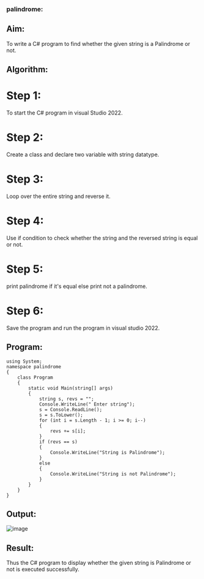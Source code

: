 ### palindrome:
## Aim:
To write a C# program to find whether the given string is a Palindrome or not.
## Algorithm:
# Step 1:
To start the C# program in visual Studio 2022.

# Step 2:
Create a class and declare two variable with string datatype.

# Step 3:
Loop over the entire string and reverse it.

# Step 4:
Use if condition to check whether the string and the reversed string is equal or not.

# Step 5:
print palindrome if it's equal else print not a palindrome.

# Step 6:
Save the program and run the program in visual studio 2022.

## Program:
```
using System;
namespace palindrome
{
    class Program
    {
        static void Main(string[] args)
        {
            string s, revs = "";
            Console.WriteLine(" Enter string");
            s = Console.ReadLine();
            s = s.ToLower();
            for (int i = s.Length - 1; i >= 0; i--)
            {
                revs += s[i];
            }
            if (revs == s)
            {
                Console.WriteLine("String is Palindrome");
            }
            else
            {
                Console.WriteLine("String is not Palindrome");
            }
        }
    }
}
```

## Output:
![image](https://github.com/Bhuvaneshwari-2003/Palindrome/assets/94828604/6b6b7a05-6bbd-4cce-bfc9-2061e3a1b7a2)

## Result:
Thus the C# program to display whether the given string is Palindrome or not is executed successfully.
